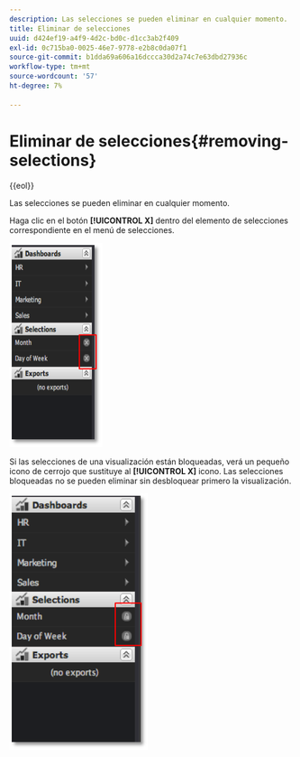 ```yaml
---
description: Las selecciones se pueden eliminar en cualquier momento.
title: Eliminar de selecciones
uuid: d424ef19-a4f9-4d2c-bd0c-d1cc3ab2f409
exl-id: 0c715ba0-0025-46e7-9778-e2b8c0da07f1
source-git-commit: b1dda69a606a16dccca30d2a74c7e63dbd27936c
workflow-type: tm+mt
source-wordcount: '57'
ht-degree: 7%

---
```


# Eliminar de selecciones{#removing-selections}

{{eol}}

Las selecciones se pueden eliminar en cualquier momento.

Haga clic en el botón **[!UICONTROL X]** dentro del elemento de selecciones correspondiente en el menú de selecciones.

![](assets/selection_remove.png)

Si las selecciones de una visualización están bloqueadas, verá un pequeño icono de cerrojo que sustituye al **[!UICONTROL X]** icono. Las selecciones bloqueadas no se pueden eliminar sin desbloquear primero la visualización.

![](assets/selection_remove_locked.png)
